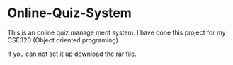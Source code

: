 # Online-Quiz-System

This is an online quiz manage ment system. I have done this project for my CSE320 (Object oriented programing).

If you can not set it up download the rar file.
